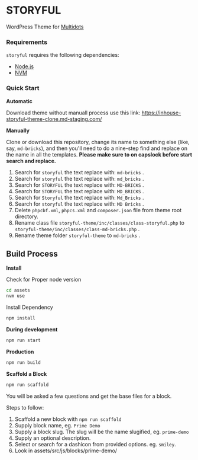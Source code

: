 # STORYFUL

WordPress Theme for [Multidots](https://www.multidots.com/)

### Requirements

`storyful` requires the following dependencies:

- [Node.js](https://nodejs.org/)
- [NVM](https://wptraining.md10x.com/lessons/install-nvm/)

### Quick Start

**Automatic**

Download theme without manuall process use this link: https://inhouse-storyful-theme-clone.md-staging.com/

**Manually**

Clone or download this repository, change its name to something else (like, say, `md-bricks`), and then you'll need to do a nine-step find and replace on the name in all the templates. **Please make sure to on capslock before start search and replace.**

1. Search for `storyful` the text replace with: `md-bricks` .
2. Search for `storyful` the text replace with: `md_bricks` .
3. Search for `STORYFUL` the text replace with: `MD-BRICKS` .
4. Search for `STORYFUL` the text replace with: `MD_BRICKS` .
5. Search for `Storyful` the text replace with: `Md_Bricks` .
6. Search for `storyful` the text replace with: `MD Bricks` .
7. Delete `phpcbf.xml`, `phpcs.xml` and `composer.json` file from theme root directory.
8. Rename class file `storyful-theme/inc/classes/class-storyful.php` to `storyful-theme/inc/classes/class-md-bricks.php` .
9. Rename theme folder `storyful-theme` to `md-bricks` .

## Build Process

**Install**

Check for Proper node version

```bash
cd assets
nvm use
```

Install Dependency

```bash
npm install
```

**During development**

```bash
npm run start
```

**Production**

```bash
npm run build
```

**Scaffold a Block**

```bash
npm run scaffold
```

You will be asked a few questions and get the base files for a block.

Steps to follow:

1. Scaffold a new block with `npm run scaffold`
2. Supply block name, eg. `Prime Demo`
3. Supply a block slug. The slug will be the name slugified, eg. `prime-demo`
4. Supply an optional description.
5. Select or search for a dashicon from provided options. eg. `smiley`.
6. Look in assets/src/js/blocks/prime-demo/